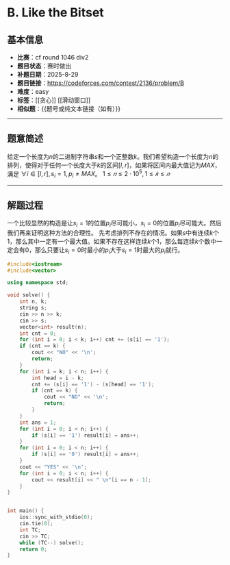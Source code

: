 # B. Like the Bitset
## 基本信息
- **比赛**：cf round 1046 div2
- **题目状态**：赛时做出
- **补题日期**：2025-8-29
- **题目链接**：https://codeforces.com/contest/2136/problem/B
- **难度**：easy
- **标签**：[[贪心]] [[滑动窗口]]
- **相似题**：{{题号或纯文本链接（如有）}}

---

## 题意简述
给定一个长度为$n$的二进制字符串$s$和一个正整数$k$。我们希望构造一个长度为$n$的排列，使得对于任何一个长度大于$k$的区间$[l,r]$，如果将区间内最大值记为$MAX$，满足 $\forall i \in [l,r], s_{i} = 1, p_{i}\ne MAX$。
$1≤𝑛≤2⋅10^5, 1≤𝑘≤𝑛$

---

## 解题过程
一个比较显然的构造是让$s_i = 1$的位置$p_i$尽可能小，$s_i = 0$的位置$p_i$尽可能大。然后我们再来证明这种方法的合理性。
先考虑排列不存在的情况。如果$s$中有连续$k$个1，那么其中一定有一个最大值。如果不存在这样连续$k$个1，那么每连续$k$个数中一定会有0，那么只要让$s_i=0$时最小的$p_i$大于$s_i=1$时最大的$p_i$就行。


```cpp
#include<iostream>
#include<vector>

using namespace std;

void solve() {
    int n, k;
    string s;
    cin >> n >> k;
    cin >> s;
    vector<int> result(n);
    int cnt = 0;
    for (int i = 0; i < k; i++) cnt += (s[i] == '1');
    if (cnt == k) {
        cout << "NO" << '\n';
        return;
    }
    for (int i = k; i < n; i++) {
        int head = i - k;
        cnt += (s[i] == '1') - (s[head] == '1');
        if (cnt == k) {
            cout << "NO" << '\n';
            return;
        }
    }
    int ans = 1;
    for (int i = 0; i < n; i++) {
        if (s[i] == '1') result[i] = ans++;
    }
    for (int i = 0; i < n; i++) {
        if (s[i] == '0') result[i] = ans++;
    }
    cout << "YES" << '\n';
    for (int i = 0; i < n; i++) {
        cout << result[i] << " \n"[i == n - 1];
    }
}


int main() {
    ios::sync_with_stdio(0);
    cin.tie(0);
    int TC;
    cin >> TC;
    while (TC--) solve();
    return 0;
}
```
